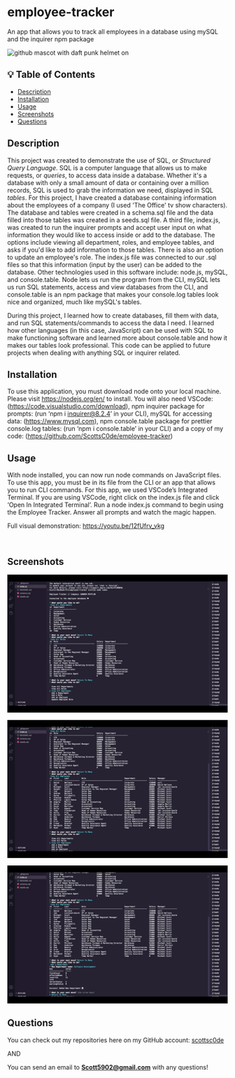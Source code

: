 # employee-tracker
An app that allows you to track all employees in a database using mySQL and the inquirer npm package

<img src="https://octodex.github.com/images/daftpunktocat-thomas.gif" alt="github mascot with daft punk helmet on" width="200"/>

## 💡 Table of Contents

- [Description](#description-id)
- [Installation](#installation-id)
- [Usage](#usage-id)
- [Screenshots](#screenshots-id)
- [Questions](#questions-id)

## <a id="description-id"></a>Description
This project was created to demonstrate the use of SQL, or *Structured Query Language*. SQL is a computer language that allows us to make requests, or *queries*, to access data inside a database. Whether it's a database with only a small amount of data or containing over a million records, SQL is used to grab the information we need, displayed in SQL *tables*. For this project, I have created a database containing information about the employees of a company (I used 'The Office' tv show characters). The database and tables were created in a schema.sql file and the data filled into those tables was created in a seeds.sql file. A third file, index.js, was created to run the inquirer prompts and accept user input on what information they would like to access inside or add to the database. The options include viewing all department, roles, and employee tables, and asks if you'd like to add information to those tables. There is also an option to update an employee's role. The index.js file was connected to our .sql files so that this information (input by the user) can be added to the database. Other technologies used in this software include: node.js, mySQL, and console.table. Node lets us run the program from the CLI, mySQL lets us run SQL statements, access and view databases from the CLI, and console.table is an npm package that makes your console.log tables look nice and organized, much like mySQL's tables.

During this project, I learned how to create databases, fill them with data, and run SQL statements/commands to access the data I need. I learned how other languages (in this case, JavaScript) can be used with SQL to make functioning software and learned more about console.table and how it makes our tables look professional. This code can be applied to future projects when dealing with anything SQL or inquirer related.

## <a id="installation-id"></a>Installation
To use this application, you must download node onto your local machine. Please visit https://nodejs.org/en/ to install. You will also need VSCode: (https://code.visualstudio.com/download), npm inquirer package for prompts: (run ‘npm i inquirer@8.2.4’ in your CLI), mySQL for accessing data: (https://www.mysql.com), npm console.table package for prettier console.log tables: (run ‘npm i console.table’ in your CLI) and a copy of my code: (https://github.com/ScottsC0de/employee-tracker)
    
## <a id="usage-id"></a>Usage
With node installed, you can now run node commands on JavaScript files. To use this app, you must be in its file from the CLI or an app that allows you to run CLI commands. For this app, we used VSCode’s Integrated Terminal. If you are using VSCode, right click on the index.js file and click ‘Open In Integrated Terminal’. Run a node index.js command to begin using the Employee Tracker. Answer all prompts and watch the magic happen.

Full visual demonstration: https://youtu.be/12fUfrv_vkg

<br>

## <a id="screenshots-id"></a>Screenshots

![Running commands with mySQL](img/sql_tracker_pic_1.png)
<br>

![Running commands with mySQL](img/sql_tracker_pic_2.png)
<br>

![Running commands with mySQL](img/sql_tracker_pic_3.png)
<br>

## <a id="questions-id"></a>Questions
You can check out my repositories here on my GitHub account: 
<a href="https://github.com/scottsc0de">scottsc0de</a>

AND

You can send an email to **Scott5902@gmail.com** with any questions!
